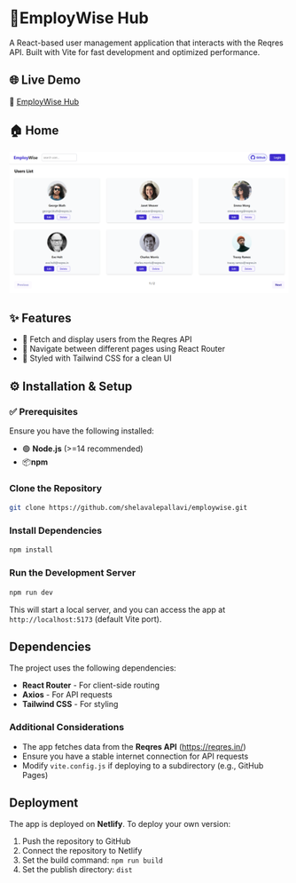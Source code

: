 # 🚀EmployWise Hub

A React-based user management application that interacts with the Reqres API. Built with Vite for fast development and optimized performance.

## 🌐 Live Demo
🔗 [EmployWise Hub](https://employwisehub.netlify.app/users)

## 🏠 Home
![Dashboard](public/dashboard.png)


## ✨ Features
- 👥 Fetch and display users from the Reqres API
- 🧭 Navigate between different pages using React Router
- 🎨 Styled with Tailwind CSS for a clean UI

## ⚙️  Installation & Setup

### ✅ Prerequisites
Ensure you have the following installed:
- 🟢 **Node.js** (>=14 recommended)
- 📦**npm** 

### Clone the Repository
```sh
git clone https://github.com/shelavalepallavi/employwise.git
```

### Install Dependencies
```sh
npm install
```

### Run the Development Server
```sh
npm run dev
```
This will start a local server, and you can access the app at `http://localhost:5173` (default Vite port).

## Dependencies
The project uses the following dependencies:
- **React Router** - For client-side routing
- **Axios** - For API requests
- **Tailwind CSS** - For styling

### Additional Considerations
- The app fetches data from the **Reqres API** (https://reqres.in/)
- Ensure you have a stable internet connection for API requests
- Modify `vite.config.js` if deploying to a subdirectory (e.g., GitHub Pages)

## Deployment
The app is deployed on **Netlify**. To deploy your own version:
1. Push the repository to GitHub
2. Connect the repository to Netlify
3. Set the build command: `npm run build`
4. Set the publish directory: `dist`



